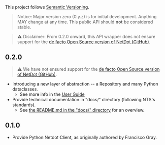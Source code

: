 This project follows [Semantic Versioning](https://semver.org/).

> Notice: Major version zero (0.y.z) is for initial development. Anything MAY change at any time. 
> This public API should **not** be considered stable.

> ⚠ Disclaimer: From 0.2.0 onward, this API wrapper does not ensure support for the [de facto Open Source version of NetDot (GitHub)](https://github.com/cvicente/Netdot).

## 0.2.0 

> ⚠ We have not ensured support for the [de facto Open Source version of NetDot (GitHub)](https://github.com/cvicente/Netdot).

* Introducing a new layer of abstraction -- a Repository and many Python dataclasses.
    * See more info in the [User Guide](user-guide.md)
* Provide technical documentation in "docs/" directory (following NTS's standards).
    * See [the README.md in the "docs/" directory](README.md) for an overview.

## 0.1.0

* Provide Python Netdot Client, as originally authored by Francisco Gray.
